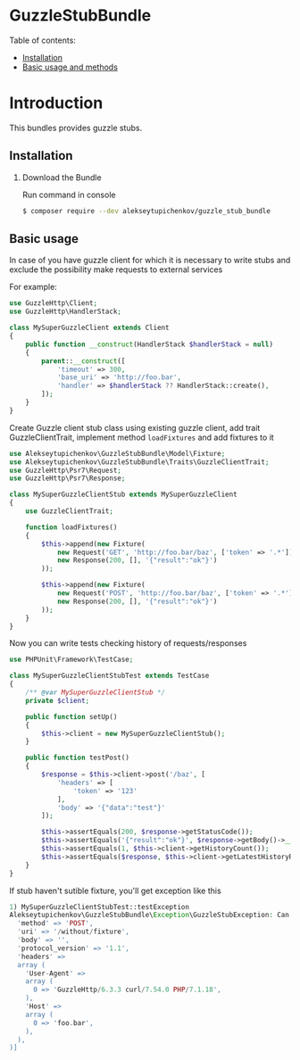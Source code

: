 # GuzzleStubBundle

Table of contents:

- [Installation](#installation)
- [Basic usage and methods](#basic-usage)

Introduction
============

This bundles provides guzzle stubs.

Installation
------------

 1. Download the Bundle

    Run command in console

    ```bash
    $ composer require --dev alekseytupichenkov/guzzle_stub_bundle
    ```

Basic usage
-----------

In case of you have guzzle client for which it is necessary to write stubs and exclude the possibility make requests to external services

For example:
```php
use GuzzleHttp\Client;
use GuzzleHttp\HandlerStack;

class MySuperGuzzleClient extends Client
{
    public function __construct(HandlerStack $handlerStack = null)
    {
        parent::__construct([
            'timeout' => 300,
            'base_uri' => 'http://foo.bar',
            'handler' => $handlerStack ?? HandlerStack::create(),
        ]);
    }
}
```


Create Guzzle client stub class using existing guzzle client, add trait GuzzleClientTrait, implement method `loadFixtures` and add fixtures to it
```php
use Alekseytupichenkov\GuzzleStubBundle\Model\Fixture;
use Alekseytupichenkov\GuzzleStubBundle\Traits\GuzzleClientTrait;
use GuzzleHttp\Psr7\Request;
use GuzzleHttp\Psr7\Response;

class MySuperGuzzleClientStub extends MySuperGuzzleClient
{
    use GuzzleClientTrait;

    function loadFixtures()
    {
        $this->append(new Fixture(
            new Request('GET', 'http://foo.bar/baz', ['token' => '.*']),
            new Response(200, [], '{"result":"ok"}')
        ));

        $this->append(new Fixture(
            new Request('POST', 'http://foo.bar/baz', ['token' => '.*'], '{"data":".*"}'),
            new Response(200, [], '{"result":"ok"}')
        ));
    }
}
```

Now you can write tests checking history of requests/responses
```php
use PHPUnit\Framework\TestCase;

class MySuperGuzzleClientStubTest extends TestCase
{
    /** @var MySuperGuzzleClientStub */
    private $client;

    public function setUp()
    {
        $this->client = new MySuperGuzzleClientStub();
    }

    public function testPost()
    {
        $response = $this->client->post('/baz', [
            'headers' => [
                'token' => '123'
            ],
            'body' => '{"data":"test"}'
        ]);

        $this->assertEquals(200, $response->getStatusCode());
        $this->assertEquals('{"result":"ok"}', $response->getBody()->__toString());
        $this->assertEquals(1, $this->client->getHistoryCount());
        $this->assertEquals($response, $this->client->getLatestHistoryResponse());
    }
}
```

If stub haven't sutible fixture, you'll get exception like this
```php
1) MySuperGuzzleClientStubTest::testException
Alekseytupichenkov\GuzzleStubBundle\Exception\GuzzleStubException: Can't find suitable response for request [array (
  'method' => 'POST',
  'uri' => '/without/fixture',
  'body' => '',
  'protocol_version' => '1.1',
  'headers' =>
  array (
    'User-Agent' =>
    array (
      0 => 'GuzzleHttp/6.3.3 curl/7.54.0 PHP/7.1.18',
    ),
    'Host' =>
    array (
      0 => 'foo.bar',
    ),
  ),
)]
```

